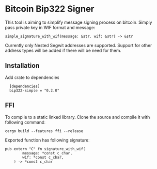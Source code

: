 
# Bitcoin Bip322 Signer

This tool is aiming to simplify message signing process on bitcoin. Simply pass private key in WIF format and message:
```
simple_signature_with_wif(message: &str, wif: &str) -> &str
```



Currently only Nested Segwit addresses are supported. Support for other address types will be added if there will be need for them.


## Installation

Add crate to dependencies

```
  [dependencies]
  bip322-simple = "0.2.0"
```


## FFI

To compile to a static linked library. Clone the source and compile it with following command:

```
cargo build --features ffi --release
```

Exported function has following signature:
```
pub extern "C" fn signature_with_wif(
        message: *const c_char,
        wif: *const c_char,
    ) -> *const c_char
```

